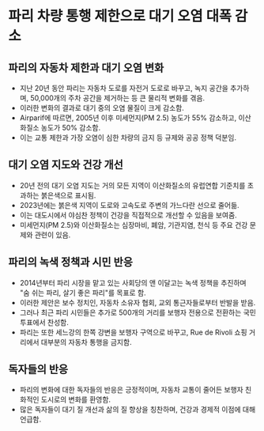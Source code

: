 # 파리 차량 통행 제한으로 대기 오염 대폭 감소


파리의 자동차 제한과 대기 오염 변화
--------------------

* 지난 20년 동안 파리는 자동차 도로를 자전거 도로로 바꾸고, 녹지 공간을 추가하며, 50,000개의 주차 공간을 제거하는 등 큰 물리적 변화를 겪음.
* 이러한 변화의 결과로 대기 중의 오염 물질이 크게 감소함.
* Airparif에 따르면, 2005년 이후 미세먼지(PM 2.5) 농도가 55% 감소하고, 이산화질소 농도가 50% 감소함.
* 이는 교통 제한과 가장 오염이 심한 차량의 금지 등 규제와 공공 정책 덕분임.

대기 오염 지도와 건강 개선
---------------

* 20년 전의 대기 오염 지도는 거의 모든 지역이 이산화질소의 유럽연합 기준치를 초과하는 붉은색으로 표시됨.
* 2023년에는 붉은색 지역이 도로와 고속도로 주변의 가느다란 선으로 줄어듦.
* 이는 대도시에서 야심찬 정책이 건강을 직접적으로 개선할 수 있음을 보여줌.
* 미세먼지(PM 2.5)와 이산화질소는 심장마비, 폐암, 기관지염, 천식 등 주요 건강 문제와 관련이 있음.

파리의 녹색 정책과 시민 반응
----------------

* 2014년부터 파리 시장을 맡고 있는 사회당의 앤 이달고는 녹색 정책을 추진하며 "숨 쉬는 파리, 살기 좋은 파리"를 목표로 함.
* 이러한 제안은 보수 정치인, 자동차 소유자 협회, 교외 통근자들로부터 반발을 받음.
* 그러나 최근 파리 시민들은 추가로 500개의 거리를 보행자 전용으로 전환하는 국민투표에서 찬성함.
* 파리는 또한 세느강의 한쪽 강변을 보행자 구역으로 바꾸고, Rue de Rivoli 쇼핑 거리에서 대부분의 자동차 통행을 금지함.

독자들의 반응
-------

* 파리의 변화에 대한 독자들의 반응은 긍정적이며, 자동차 교통이 줄어든 보행자 친화적인 도시로의 변화를 환영함.
* 많은 독자들이 대기 질 개선과 삶의 질 향상을 칭찬하며, 건강과 경제적 이점에 대해 언급함.

